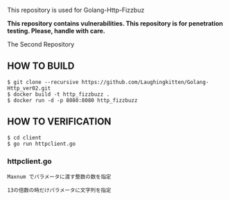 This repository is used for Golang-Http-Fizzbuz

**This repository contains vulnerabilities. This repository is for penetration testing. Please, handle with care.**

The Second Repository

## HOW TO BUILD

```
$ git clone --recursive https://github.com/Laughingkitten/Golang-Http_ver02.git
$ docker build -t http_fizzbuzz .
$ docker run -d -p 8080:8080 http_fizzbuzz
```

## HOW TO VERIFICATION

```
$ cd client
$ go run httpclient.go

```

### httpclient.go

```
Maxnum でパラメータに渡す整数の数を指定

13の倍数の時だけパラメータに文字列を指定
```


